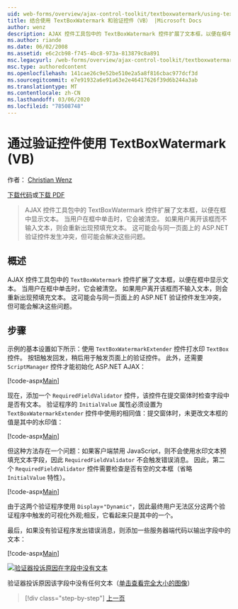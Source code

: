 ```yaml
---
uid: web-forms/overview/ajax-control-toolkit/textboxwatermark/using-textboxwatermark-with-validation-controls-vb
title: 结合使用 TextBoxWatermark 和验证控件（VB） |Microsoft Docs
author: wenz
description: AJAX 控件工具包中的 TextBoxWatermark 控件扩展了文本框，以便在框中显示文本。 当用户在框中单击时，我 。
ms.author: riande
ms.date: 06/02/2008
ms.assetid: e6c2cb98-f745-4bc8-973a-813879c8a891
msc.legacyurl: /web-forms/overview/ajax-control-toolkit/textboxwatermark/using-textboxwatermark-with-validation-controls-vb
msc.type: authoredcontent
ms.openlocfilehash: 141cae26c9e52be510e2a5a8f816cbac977dcf3d
ms.sourcegitcommit: e7e91932a6e91a63e2e46417626f39d6b244a3ab
ms.translationtype: MT
ms.contentlocale: zh-CN
ms.lasthandoff: 03/06/2020
ms.locfileid: "78508748"
---
```

# <a name="using-textboxwatermark-with-validation-controls-vb"></a>通过验证控件使用 TextBoxWatermark (VB)

作者： [Christian Wenz](https://github.com/wenz)

[下载代码](https://download.microsoft.com/download/9/3/f/93f8daea-bebd-4821-833b-95205389c7d0/TextBoxWatermark2.vb.zip)或[下载 PDF](https://download.microsoft.com/download/b/6/a/b6ae89ee-df69-4c87-9bfb-ad1eb2b23373/textboxwatermark2VB.pdf)

> AJAX 控件工具包中的 TextBoxWatermark 控件扩展了文本框，以便在框中显示文本。 当用户在框中单击时，它会被清空。 如果用户离开该框而不输入文本，则会重新出现预填充文本。 这可能会与同一页面上的 ASP.NET 验证控件发生冲突，但可能会解决这些问题。

## <a name="overview"></a>概述

AJAX 控件工具包中的 `TextBoxWatermark` 控件扩展了文本框，以便在框中显示文本。 当用户在框中单击时，它会被清空。 如果用户离开该框而不输入文本，则会重新出现预填充文本。 这可能会与同一页面上的 ASP.NET 验证控件发生冲突，但可能会解决这些问题。

## <a name="steps"></a>步骤

示例的基本设置如下所示：使用 `TextBoxWatermarkExtender` 控件打水印 `TextBox` 控件。 按钮触发回发，稍后用于触发页面上的验证控件。 此外，还需要 `ScriptManager` 控件才能初始化 ASP.NET AJAX：

[!code-aspx[Main](using-textboxwatermark-with-validation-controls-vb/samples/sample1.aspx)]

现在，添加一个 `RequiredFieldValidator` 控件，该控件在提交窗体时检查字段中是否有文本。 验证程序的 `InitialValue` 属性必须设置为 `TextBoxWatermarkExtender` 控件中使用的相同值：提交窗体时，未更改文本框的值是其中的水印值：

[!code-aspx[Main](using-textboxwatermark-with-validation-controls-vb/samples/sample2.aspx)]

但这种方法存在一个问题：如果客户端禁用 JavaScript，则不会使用水印文本预填充文本字段，因此 `RequiredFieldValidator` 不会触发错误消息。 因此，第二个 `RequiredFieldValidator` 控件需要检查是否有空的文本框（省略 `InitialValue` 特性）。

[!code-aspx[Main](using-textboxwatermark-with-validation-controls-vb/samples/sample3.aspx)]

由于这两个验证程序使用 `Display`=`"Dynamic"`，因此最终用户无法区分这两个验证程序中触发的可视化外观;相反，它看起来只是其中的一个。

最后，如果没有验证程序发出错误消息，则添加一些服务器端代码以输出字段中的文本：

[!code-aspx[Main](using-textboxwatermark-with-validation-controls-vb/samples/sample4.aspx)]

[![验证器投诉原因在字段中没有文本](using-textboxwatermark-with-validation-controls-vb/_static/image2.png)](using-textboxwatermark-with-validation-controls-vb/_static/image1.png)

验证器投诉原因该字段中没有任何文本（[单击查看完全大小的图像](using-textboxwatermark-with-validation-controls-vb/_static/image3.png)）

> [!div class="step-by-step"]
> [上一页](using-textboxwatermark-in-a-formview-vb.md)
